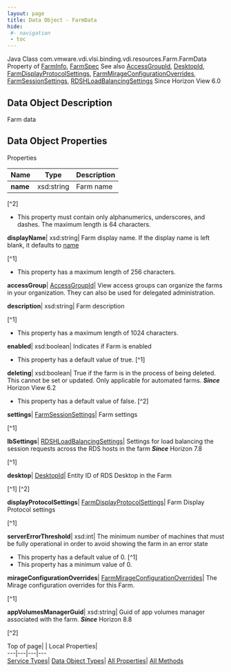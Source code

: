```yaml
---
layout: page
title: Data Object - FarmData
hide:
 #- navigation
 - toc
---
```






Java Class
    com.vmware.vdi.vlsi.binding.vdi.resources.Farm.FarmData
Property of
     [FarmInfo](vdi.resources.Farm.FarmInfo.md#field_detail), [FarmSpec](vdi.resources.Farm.FarmSpec.md#field_detail)
See also
     [AccessGroupId](vdi.entity.AccessGroupId.md), [DesktopId](vdi.entity.DesktopId.md), [FarmDisplayProtocolSettings](vdi.resources.Farm.DisplayProtocolSettings.md), [FarmMirageConfigurationOverrides](vdi.resources.Farm.MirageConfigurationOverrides.md), [FarmSessionSettings](vdi.resources.Farm.SessionSettings.md), [RDSHLoadBalancingSettings](vdi.resources.Farm.LoadBalancingSettings.md)
Since 
    Horizon View 6.0

## Data Object Description 

Farm data 

## Data Object Properties

Properties

Name |  Type |  Description   
---|---|---  
**name**|  xsd:string|  Farm name   


[^2]
  * This property must contain only alphanumerics, underscores, and dashes. The maximum length is 64 characters. 

  
**displayName**|  xsd:string|  Farm display name. If the display name is left blank, it defaults to [name](vdi.resources.Farm.FarmData.md#name)   


[^1]
  * This property has a maximum length of 256 characters. 

  
**accessGroup**| [AccessGroupId](vdi.entity.AccessGroupId.md)|  View access groups can organize the farms in your organization. They can also be used for delegated administration.   
  
**description**|  xsd:string|  Farm description   


[^1]
  * This property has a maximum length of 1024 characters. 

  
**enabled**|  xsd:boolean|  Indicates if Farm is enabled   


  * This property has a default value of true.
[^1]

  
**deleting**|  xsd:boolean|  True if the farm is in the process of being deleted. This cannot be set or updated. Only applicable for automated farms.  **_Since_** Horizon View 6.2  


  * This property has a default value of false.
[^2]

  
**settings**| [FarmSessionSettings](vdi.resources.Farm.SessionSettings.md)|  Farm settings   


[^1]

  
**lbSettings**| [RDSHLoadBalancingSettings](vdi.resources.Farm.LoadBalancingSettings.md)|  Settings for load balancing the session requests across the RDS hosts in the farm  **_Since_** Horizon 7.8  


[^1]

  
**desktop**| [DesktopId](vdi.entity.DesktopId.md)|  Entity ID of RDS Desktop in the Farm   


[^1]
[^2]

  
**displayProtocolSettings**| [FarmDisplayProtocolSettings](vdi.resources.Farm.DisplayProtocolSettings.md)|  Farm Display Protocol settings   


[^1]

  
**serverErrorThreshold**|  xsd:int|  The minimum number of machines that must be fully operational in order to avoid showing the farm in an error state   


  * This property has a default value of 0.
[^1]
  * This property has a minimum value of 0. 

  
**mirageConfigurationOverrides**| [FarmMirageConfigurationOverrides](vdi.resources.Farm.MirageConfigurationOverrides.md)|  The Mirage configuration overrides for this Farm.   


[^1]

  
**appVolumesManagerGuid**|  xsd:string|  Guid of app volumes manager associated with the farm.  **_Since_** Horizon 8.8  


[^2]

  
  
  
Top of page| | Local Properties|   
---|---|---|---  
[Service Types](index-mo_types.md)| [Data Object Types](index-do_types.md)| [All Properties](index-properties.md)| [All Methods](index-methods.md)  
  
  

